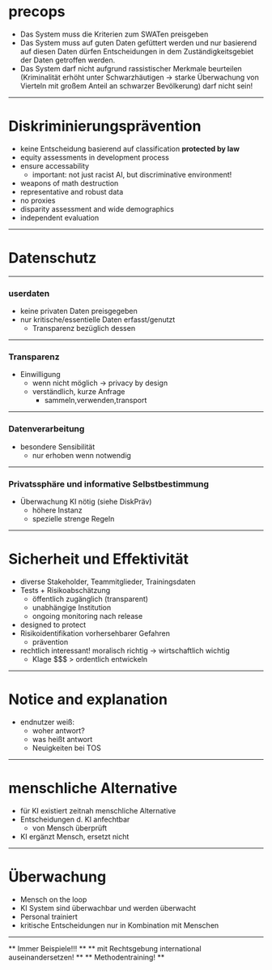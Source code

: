 # precops

* Das System muss die Kriterien zum SWATen preisgeben
* Das System muss auf guten Daten gefüttert werden und nur basierend auf diesen
  Daten dürfen Entscheidungen in dem Zuständigkeitsgebiet der Daten getroffen
  werden.
* Das System darf nicht aufgrund rassistischer Merkmale beurteilen
  (Kriminalität erhöht unter Schwarzhäutigen -> starke Überwachung von Vierteln
  mit großem Anteil an schwarzer Bevölkerung) darf nicht sein!

---

# Diskriminierungsprävention

* keine Entscheidung basierend auf classification **protected by law**
* equity assessments in development process
* ensure accessability
	* important: not just racist AI, but discriminative environment!
* weapons of math destruction
* representative and robust data
* no proxies
* disparity assessment and wide demographics
* independent evaluation

---

# Datenschutz

----

### userdaten

* keine privaten Daten preisgegeben
* nur kritische/essentielle Daten erfasst/genutzt
  * Transparenz bezüglich dessen

----

### Transparenz

* Einwilligung
  * wenn nicht möglich -> privacy by design
  * verständlich, kurze Anfrage
    * sammeln,verwenden,transport

----

### Datenverarbeitung

* besondere Sensibilität
  * nur erhoben wenn notwendig

----

### Privatssphäre und informative Selbstbestimmung

* Überwachung KI nötig (siehe DiskPräv)
  * höhere Instanz
  * spezielle strenge Regeln

---

# Sicherheit und Effektivität

* diverse Stakeholder, Teammitglieder, Trainingsdaten
* Tests + Risikoabschätzung
  * öffentlich zugänglich (transparent)
  * unabhängige Institution
  * ongoing monitoring nach release
* designed to protect
* Risikoidentifikation vorhersehbarer Gefahren
  * prävention
* rechtlich interessant! moralisch richtig -> wirtschaftlich wichtig
  * Klage $$$ > ordentlich entwickeln

---

# Notice and explanation

* endnutzer weiß:
  * woher antwort?
  * was heißt antwort
  * Neuigkeiten bei TOS

---

# menschliche Alternative

* für KI existiert zeitnah menschliche Alternative
* Entscheidungen d. KI anfechtbar
  * von Mensch überprüft
* KI ergänzt Mensch, ersetzt nicht

---

# Überwachung

* Mensch on the loop
* KI System sind überwachbar und werden überwacht
* Personal trainiert
* kritische Entscheidungen nur in Kombination mit Menschen

---

** Immer Beispiele!!! **
**  mit Rechtsgebung international auseinandersetzen! **
** Methodentraining! **
